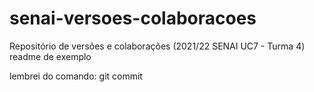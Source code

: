 # senai-versoes-colaboracoes
Repositório de versões e colaborações (2021/22 SENAI UC7 - Turma 4)
readme de exemplo

lembrei do comando: git commit